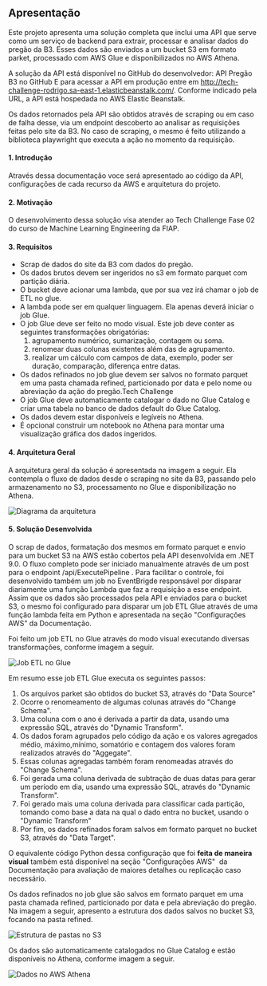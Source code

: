 ## Apresentação

Este projeto apresenta uma solução completa que inclui uma API que serve como um serviço de backend para extrair, processar e analisar dados do pregão da B3. Esses dados são enviados a um bucket S3 em formato parket, processado com AWS Glue e disponibilizados no AWS Athena.

A solução da API está disponível no GitHub do desenvolvedor: API Pregão B3 no GitHub E para acessar a API em produção entre em http://tech-challenge-rodrigo.sa-east-1.elasticbeanstalk.com/. Conforme indicado pela URL, a API está hospedada no AWS Elastic Beanstalk.

Os dados retornados pela API são obtidos através de scraping ou em caso de falha desse, via um endpoint descoberto ao analisar as requisições feitas pelo site da B3. No caso de scraping, o mesmo é feito utilizando a biblioteca playwright que executa a ação no momento da requisição.

#### 1. Introdução

Através dessa documentação voce será apresentado ao código da API, configurações de cada recurso da AWS e arquitetura do projeto.

#### 2. Motivação

O desenvolvimento dessa solução visa atender ao Tech Challenge Fase 02 do curso de Machine Learning Engineering da FIAP.

#### 3. Requisitos

* Scrap de dados do site da B3 com dados do pregão.
* Os dados brutos devem ser ingeridos no s3 em formato parquet com partição diária.
* O bucket deve acionar uma lambda, que por sua vez irá chamar o job de ETL no glue.
* A lambda pode ser em qualquer linguagem. Ela apenas deverá iniciar o job Glue.
* O job Glue deve ser feito no modo visual. Este job deve conter as seguintes transformações obrigatórias:
    1.  agrupamento numérico, sumarização, contagem ou soma.
    2.  renomear duas colunas existentes além das de agrupamento.
    3.  realizar um cálculo com campos de data, exemplo, poder ser duração, comparação, diferença entre datas.
* Os dados refinados no job glue devem ser salvos no formato parquet em uma pasta chamada refined, particionado por data e pelo nome ou abreviação da ação do pregão.Tech Challenge
* O job Glue deve automaticamente catalogar o dado no Glue Catalog e criar uma tabela no banco de dados default do Glue Catalog.
* Os dados devem estar disponíveis e legíveis no Athena.
* É opcional construir um notebook no Athena para montar uma visualização gráfica dos dados ingeridos.

#### 4. Arquitetura Geral

A arquitetura geral da solução é apresentada na imagem a seguir. Ela contempla o fluxo de dados desde o scraping no site da B3, passando pelo armazenamento no S3, processamento no Glue e disponibilização no Athena.

![Diagrama da arquitetura](/assets/images/techchallenge/tech-challenge-2-arquitetura.svg)

#### 5. Solução Desenvolvida

O scrap de dados, formatação dos mesmos em formato parquet e envio para um bucket S3 na AWS estão cobertos pela API desenvolvida em .NET 9.0. O fluxo completo pode ser iniciado manualmente através de um post para o endpoint /api/ExecutePipeline . Para facilitar o controle, foi desenvolvido também um job no EventBrigde responsável por disparar diariamente uma função Lambda que faz a requisição a esse endpoint. Assim que os dados são processados pela API e enviados para o bucket S3, o mesmo foi configurado para disparar um job ETL Glue através de uma função lambda feita em Python e apresentada na seção "Configurações AWS" da Documentação.

Foi feito um job ETL no Glue através do modo visual executando diversas transformações, conforme imagem a seguir.

![Job ETL no Glue](/assets/images/techchallenge/etl-job-glue.jpg)

Em resumo esse job ETL Glue executa os seguintes passos:

1.  Os arquivos parket são obtidos do bucket S3, através do "Data Source"
2.  Ocorre o renomeamento de algumas colunas através do "Change Schema".
3.  Uma coluna com o ano é derivada a partir da data, usando uma expressão SQL, através do "Dynamic Transform".
4.  Os dados foram agrupados pelo código da ação e os valores agregados médio, máximo,mínimo, somatório e contagem dos valores foram realizados através do "Aggegate".
5.  Essas colunas agregadas também foram renomeadas através do "Change Schema".
6.  Foi gerada uma coluna derivada de subtração de duas datas para gerar um período em dia, usando uma expressão SQL, através do "Dynamic Transform".
7.  Foi gerado mais uma coluna derivada para classificar cada partição, tomando como base a data na qual o dado entra no bucket, usando o "Dynamic Transform"
8.  Por fim, os dados refinados foram salvos em formato parquet no bucket S3, através do "Data Target".

O equivalente código Python dessa configuração que foi **feita de maneira visual** também está disponível na seção "Configurações AWS"  da Documentação para avaliação de maiores detalhes ou replicação caso necessário.

Os dados refinados no job glue são salvos em formato parquet em uma pasta chamada refined, particionado por data e pela abreviação do pregão. Na imagem a seguir, apresento a estrutura dos dados salvos no bucket S3, focando na pasta refined.

![Estrutura de pastas no S3](/assets/images/techchallenge/estruturas-bucket-s3.jpg)

Os dados são automaticamente catalogados no Glue Catalog e estão disponíveis no Athena, conforme imagem a seguir.

![Dados no AWS Athena](/assets/images/techchallenge/aws-athena.jpg)
